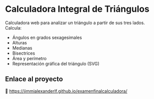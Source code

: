 # Calculadora Integral de Triángulos

Calculadora web para analizar un triángulo a partir de sus tres lados. Calcula:

- Ángulos en grados sexagesimales
- Alturas
- Medianas
- Bisectrices
- Área y perímetro
- Representación gráfica del triángulo (SVG)

##  Enlace al proyecto

🔗 https://jimmialexanderlf.github.io/examenfinalcalculadora/



